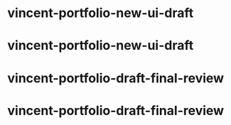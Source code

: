 # vincent-portfolio-new-ui-draft
# vincent-portfolio-new-ui-draft
# vincent-portfolio-draft-final-review
# vincent-portfolio-draft-final-review
